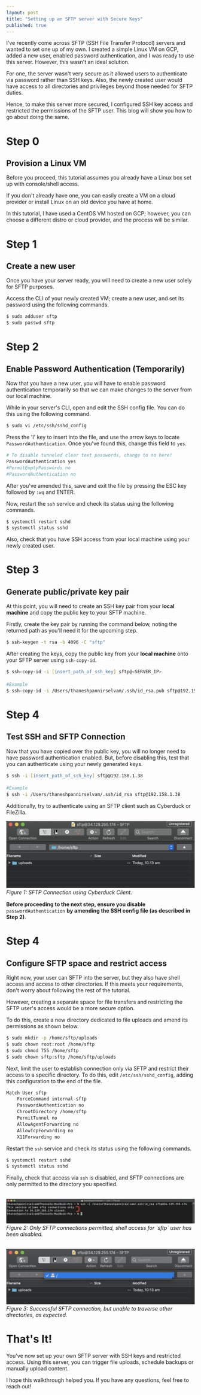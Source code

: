 ```yaml
---
layout: post
title: "Setting up an SFTP server with Secure Keys"
published: true
---
```


I've recently come across SFTP (SSH File Transfer Protocol) servers and wanted to set one up of my own. I created a simple Linux VM on GCP, added a new user, enabled password authentication, and I was ready to use this server. However, this wasn't an ideal solution.

For one, the server wasn't very secure as it allowed users to authenticate via password rather than SSH keys. Also, the newly created user would have access to all directories and privileges beyond those needed for SFTP duties.

Hence, to make this server more secured, I configured SSH key access and restricted the permissions of the SFTP user. This blog will show you how to go about doing the same.

# Step 0

## Provision a Linux VM

Before you proceed, this tutorial assumes you already have a Linux box set up with console/shell access.

If you don't already have one, you can easily create a VM on a cloud provider or install Linux on an old device you have at home.

In this tutorial, I have used a CentOS VM hosted on GCP; however, you can choose a different distro or cloud provider, and the process will be similar.

# Step 1

## Create a new user

Once you have your server ready, you will need to create a new user solely for SFTP purposes.

Access the CLI of your newly created VM; create a new user, and set its password using the following commands.

```bash
$ sudo adduser sftp
$ sudo passwd sftp
```

# Step 2

## Enable Password Authentication (Temporarily)

Now that you have a new user, you will have to enable password authentication temporarily so that we can make changes to the server from our local machine.

While in your server's CLI, open and edit the SSH config file. You can do this using the following command.

```bash
$ sudo vi /etc/ssh/sshd_config
```

Press the 'I' key to insert into the file, and use the arrow keys to locate `PasswordAuthentication`. Once you've found this, change this field to `yes`.

```bash
# To disable tunneled clear text passwords, change to no here!
PasswordAuthentication yes
#PermitEmptyPasswords no
#PasswordAuthentication no
```

After you've amended this, save and exit the file by pressing the ESC key followed by `:wq` and ENTER.

Now, restart the `ssh` service and check its status using the following commands.

```bash
$ systemctl restart sshd
$ systemctl status sshd
```

Also, check that you have SSH access from your local machine using your newly created user.

# Step 3

## Generate public/private key pair

At this point, you will need to create an SSH key pair from your **local machine** and copy the public key to your SFTP machine.

Firstly, create the key pair by running the command below, noting the returned path as you'll need it for the upcoming step.

```zsh
$ ssh-keygen -t rsa -b 4096 -C "sftp"
```

After creating the keys, copy the public key from your **local machine** onto your SFTP server using `ssh-copy-id`.

```zsh
$ ssh-copy-id -i [insert_path_of_ssh_key] sftp@<SERVER_IP>

#Example
$ ssh-copy-id -i /Users/thaneshpannirselvam/.ssh/id_rsa.pub sftp@192.158.1.38
```

# Step 4

## Test SSH and SFTP Connection

Now that you have copied over the public key, you will no longer need to have password authentication enabled. But, before disabling this, test that you can authenticate using your newly generated keys.

```zsh
$ ssh -i [insert_path_of_ssh_key] sftp@192.158.1.38

#Example
$ ssh -i /Users/thaneshpannirselvam/.ssh/id_rsa sftp@192.158.1.38
```

Additionally, try to authenticate using an SFTP client such as Cyberduck or FileZilla.

<p align="left" style="margin-bottom: 3%; margin-top: 3%;">
<img src="../images/sftp-server/cyberduck-sftp-connection.png" />
<br/> <i>Figure 1: SFTP Connection using Cyberduck Client.</i>
</p >

**Before proceeding to the next step, ensure you disable** `passwordAuthentication` **by amending the SSH config file (as described in Step 2)**.

# Step 4

## Configure SFTP space and restrict access

Right now, your user can SFTP into the server, but they also have shell access and access to other directories. If this meets your requirements, don't worry about following the rest of the tutorial.

However, creating a separate space for file transfers and restricting the SFTP user's access would be a more secure option.

To do this, create a new directory dedicated to file uploads and amend its permissions as shown below.

```bash
$ sudo mkdir -p /home/sftp/uploads
$ sudo chown root:root /home/sftp
$ sudo chmod 755 /home/sftp
$ sudo chown sftp:sftp /home/sftp/uploads
```

Next, limit the user to establish connection only via SFTP and restrict their access to a specific directory. To do this, edit `/etc/ssh/sshd_config`, adding this configuration to the end of the file.

```bash
Match User sftp
    ForceCommand internal-sftp
    PasswordAuthentication no
    ChrootDirectory /home/sftp
    PermitTunnel no
    AllowAgentForwarding no
    AllowTcpForwarding no
    X11Forwarding no
```

Restart the `ssh` service and check its status using the following commands.

```bash
$ systemctl restart sshd
$ systemctl status sshd
```

Finally, check that access via `ssh` is disabled, and SFTP connections are only permitted to the directory you specified.

<p align="left">
<br>
<img src="../images/sftp-server/ssh-attempt.png" />
<br/> <i>Figure 2: Only SFTP connections permitted, shell access for `sftp` user has been disabled.</i>
</p >

<p align="left">
<br>
<img src="../images/sftp-server/sftp-connection-chrooted.png" />
<br/> <i>Figure 3: Successful SFTP connection, but unable to traverse other directories, as expected.</i>
</p >

# That's It!

You've now set up your own SFTP server with SSH keys and restricted access. Using this server, you can trigger file uploads, schedule backups or manually upload content.

I hope this walkthrough helped you. If you have any questions, feel free to reach out!
